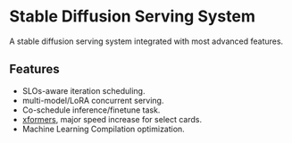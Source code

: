 # Stable Diffusion Serving System
A stable diffusion serving system integrated with most advanced features.
## Features
- SLOs-aware iteration scheduling.
- multi-model/LoRA concurrent serving.
- Co-schedule inference/finetune task.
- [xformers](https://github.com/AUTOMATIC1111/stable-diffusion-webui/wiki/Xformers), major speed increase for select cards.
- Machine Learning Compilation optimization.
